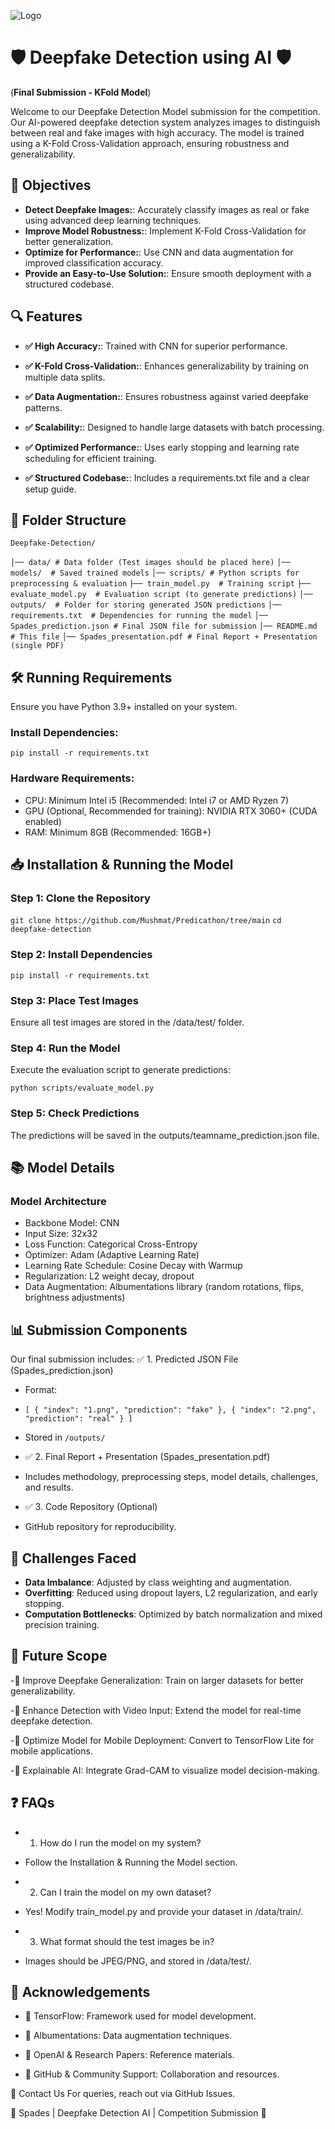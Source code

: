 
![Logo](https://i.ibb.co/tphQf7Cf/Picture1.png)


# 🛡️ Deepfake Detection using AI 🛡️

(**Final Submission - KFold Model**)

Welcome to our Deepfake Detection Model submission for the competition. Our AI-powered deepfake detection system analyzes images to distinguish between real and fake images with high accuracy. The model is trained using a K-Fold Cross-Validation approach, ensuring robustness and generalizability.

## 🎯 Objectives

- **Detect Deepfake Images:**: Accurately classify images as real or fake using advanced deep learning techniques.
- **Improve Model Robustness:**: Implement K-Fold Cross-Validation for better generalization.
- **Optimize for Performance:**: Use CNN and data augmentation for improved classification accuracy.
- **Provide an Easy-to-Use Solution:**: Ensure smooth deployment with a structured codebase.
  
## 🔍 Features

- **✅ High Accuracy:**: Trained with CNN for superior performance.

- **✅ K-Fold Cross-Validation:**: Enhances generalizability by training on multiple data splits.
- **✅ Data Augmentation:**: Ensures robustness against varied deepfake patterns.
- **✅ Scalability:**:  Designed to handle large datasets with batch processing.
- **✅ Optimized Performance:**: Uses early stopping and learning rate scheduling for efficient training.
- **✅ Structured Codebase:**: Includes a requirements.txt file and a clear setup guide.

## 📁 Folder Structure

`` Deepfake-Detection/ ``

``│── data/ # Data folder (Test images should be placed here)``
``│── models/  # Saved trained models``
``│── scripts/ # Python scripts for preprocessing & evaluation``
``├── train_model.py  # Training script``
``├── evaluate_model.py  # Evaluation script (to generate predictions)``
``│── outputs/  # Folder for storing generated JSON predictions``
``│── requirements.txt  # Dependencies for running the model``
``│── Spades_prediction.json # Final JSON file for submission``
``│── README.md # This file``
``│── Spades_presentation.pdf # Final Report + Presentation (single PDF) ``

## 🛠️ Running Requirements

Ensure you have Python 3.9+ installed on your system.

### Install Dependencies:
`` pip install -r requirements.txt ``

### Hardware Requirements:
- CPU: Minimum Intel i5 (Recommended: Intel i7 or AMD Ryzen 7)
- GPU (Optional, Recommended for training): NVIDIA RTX 3060+ (CUDA enabled)
- RAM: Minimum 8GB (Recommended: 16GB+)

## 📥 Installation & Running the Model

### Step 1: Clone the Repository
`` git clone https://github.com/Mushmat/Predicathon/tree/main ``
`` cd deepfake-detection ``

### Step 2: Install Dependencies
`` pip install -r requirements.txt ``

### Step 3: Place Test Images
Ensure all test images are stored in the /data/test/ folder.

### Step 4: Run the Model
Execute the evaluation script to generate predictions:

`` python scripts/evaluate_model.py ``

### Step 5: Check Predictions
The predictions will be saved in the outputs/teamname_prediction.json file.

## 📚 Model Details

### Model Architecture
- Backbone Model: CNN
- Input Size: 32x32
- Loss Function: Categorical Cross-Entropy
- Optimizer: Adam (Adaptive Learning Rate)
- Learning Rate Schedule: Cosine Decay with Warmup
- Regularization: L2 weight decay, dropout
- Data Augmentation: Albumentations library (random rotations, flips, brightness adjustments)

## 📊 Submission Components
Our final submission includes:
✅ 1. Predicted JSON File (Spades_prediction.json)
- Format:

- `` [
    { "index": "1.png", "prediction": "fake" },
    { "index": "2.png", "prediction": "real" }
] ``

- Stored in ``/outputs/``

- ✅ 2. Final Report + Presentation (Spades_presentation.pdf)
  
- Includes methodology, preprocessing steps, model details, challenges, and results.
  
- ✅ 3. Code Repository (Optional)
  
- GitHub repository for reproducibility.
  

## 🚧 Challenges Faced

- **Data Imbalance**: Adjusted by class weighting and augmentation.
- **Overfitting**: Reduced using dropout layers, L2 regularization, and early stopping.
- **Computation Bottlenecks**: Optimized by batch normalization and mixed precision training.


## 🔮 Future Scope

-🔹 Improve Deepfake Generalization: Train on larger datasets for better generalizability.

-🔹 Enhance Detection with Video Input: Extend the model for real-time deepfake detection.

-🔹 Optimize Model for Mobile Deployment: Convert to TensorFlow Lite for mobile applications.

-🔹 Explainable AI: Integrate Grad-CAM to visualize model decision-making.


## ❓ FAQs

- 1. How do I run the model on my system?

- Follow the Installation & Running the Model section.

- 2. Can I train the model on my own dataset?

- Yes! Modify train_model.py and provide your dataset in /data/train/.

- 3. What format should the test images be in?

- Images should be JPEG/PNG, and stored in /data/test/.
   
## 🙌 Acknowledgements

-  🔹 TensorFlow: Framework used for model development.

- 🔹 Albumentations: Data augmentation techniques.

- 🔹 OpenAI & Research Papers: Reference materials.

- 🔹 GitHub & Community Support: Collaboration and resources.
  

🔗 Contact Us
For queries, reach out via GitHub Issues.

🚀 Spades | Deepfake Detection AI | Competition Submission 🚀

